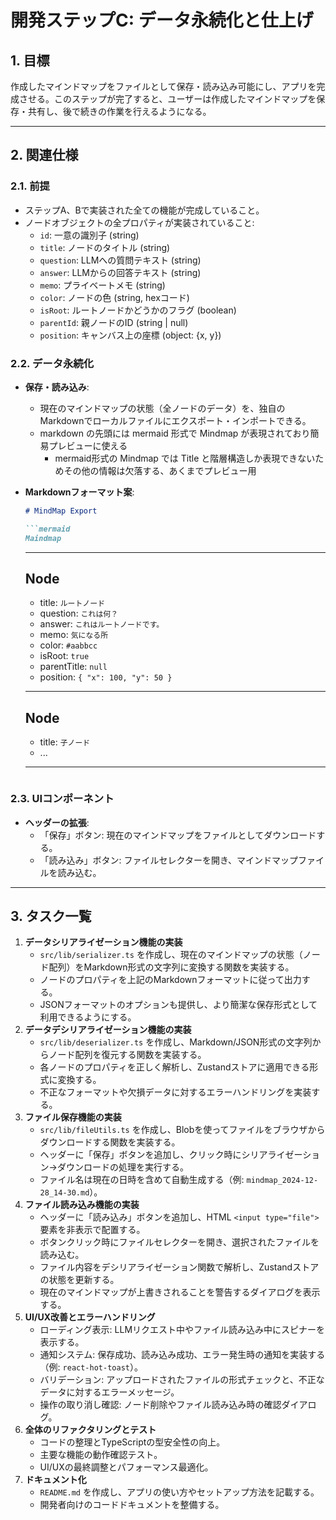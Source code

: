 # 開発ステップC: データ永続化と仕上げ

## 1. 目標
作成したマインドマップをファイルとして保存・読み込み可能にし、アプリを完成させる。このステップが完了すると、ユーザーは作成したマインドマップを保存・共有し、後で続きの作業を行えるようになる。

---

## 2. 関連仕様

### 2.1. 前提
- ステップA、Bで実装された全ての機能が完成していること。
- ノードオブジェクトの全プロパティが実装されていること:
    - `id`: 一意の識別子 (string)
    - `title`: ノードのタイトル (string)
    - `question`: LLMへの質問テキスト (string)
    - `answer`: LLMからの回答テキスト (string)
    - `memo`: プライベートメモ (string)
    - `color`: ノードの色 (string, hexコード)
    - `isRoot`: ルートノードかどうかのフラグ (boolean)
    - `parentId`: 親ノードのID (string | null)
    - `position`: キャンバス上の座標 (object: {x, y})

### 2.2. データ永続化
- **保存・読み込み**:
    - 現在のマインドマップの状態（全ノードのデータ）を、独自のMarkdownでローカルファイルにエクスポート・インポートできる。
    - markdown の先頭には mermaid 形式で Mindmap が表現されており簡易プレビューに使える
      - mermaid形式の Mindmap では Title と階層構造しか表現できないためその他の情報は欠落する、あくまでプレビュー用
- **Markdownフォーマット案**:
    ```markdown
    # MindMap Export

    ```mermaid
    Maindmap
    ```

    ---
    ## Node
    - title: `ルートノード`
    - question: `これは何？`
    - answer: `これはルートノードです。`
    - memo: `気になる所`
    - color: `#aabbcc`
    - isRoot: `true`
    - parentTitle: `null`
    - position: `{ "x": 100, "y": 50 }`
    ---
    ## Node
    - title: `子ノード`
    - ...
    ---
    ```

### 2.3. UIコンポーネント
- **ヘッダーの拡張**:
    - 「保存」ボタン: 現在のマインドマップをファイルとしてダウンロードする。
    - 「読み込み」ボタン: ファイルセレクターを開き、マインドマップファイルを読み込む。

---

## 3. タスク一覧

1.  **データシリアライゼーション機能の実装**
    - `src/lib/serializer.ts` を作成し、現在のマインドマップの状態（ノード配列）をMarkdown形式の文字列に変換する関数を実装する。
    - ノードのプロパティを上記のMarkdownフォーマットに従って出力する。
    - JSONフォーマットのオプションも提供し、より簡潔な保存形式として利用できるようにする。
2.  **データデシリアライゼーション機能の実装**
    - `src/lib/deserializer.ts` を作成し、Markdown/JSON形式の文字列からノード配列を復元する関数を実装する。
    - 各ノードのプロパティを正しく解析し、Zustandストアに適用できる形式に変換する。
    - 不正なフォーマットや欠損データに対するエラーハンドリングを実装する。
3.  **ファイル保存機能の実装**
    - `src/lib/fileUtils.ts` を作成し、Blobを使ってファイルをブラウザからダウンロードする関数を実装する。
    - ヘッダーに「保存」ボタンを追加し、クリック時にシリアライゼーション→ダウンロードの処理を実行する。
    - ファイル名は現在の日時を含めて自動生成する（例: `mindmap_2024-12-28_14-30.md`）。
4.  **ファイル読み込み機能の実装**
    - ヘッダーに「読み込み」ボタンを追加し、HTML `<input type="file">` 要素を非表示で配置する。
    - ボタンクリック時にファイルセレクターを開き、選択されたファイルを読み込む。
    - ファイル内容をデシリアライゼーション関数で解析し、Zustandストアの状態を更新する。
    - 現在のマインドマップが上書きされることを警告するダイアログを表示する。
5.  **UI/UX改善とエラーハンドリング**
    - ローディング表示: LLMリクエスト中やファイル読み込み中にスピナーを表示する。
    - 通知システム: 保存成功、読み込み成功、エラー発生時の通知を実装する（例: `react-hot-toast`）。
    - バリデーション: アップロードされたファイルの形式チェックと、不正なデータに対するエラーメッセージ。
    - 操作の取り消し確認: ノード削除やファイル読み込み時の確認ダイアログ。
6.  **全体のリファクタリングとテスト**
    - コードの整理とTypeScriptの型安全性の向上。
    - 主要な機能の動作確認テスト。
    - UI/UXの最終調整とパフォーマンス最適化。
7.  **ドキュメント化**
    - `README.md` を作成し、アプリの使い方やセットアップ方法を記載する。
    - 開発者向けのコードドキュメントを整備する。
